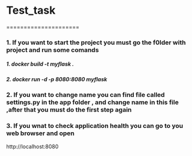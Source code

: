 # Test_task
=====================
### 1. If you want to start the project you must go the f0lder with project and run some comands 
##### 1. docker build -t myflask .
##### 2. docker run -d -p 8080:8080 myflask
### 2. If you want to change name you can find file called settings.py in the app folder , and change name in this file ,after that you must do the first step again
### 3. If you wnat to check application health you can go to you web browser and open 
http://localhost:8080
